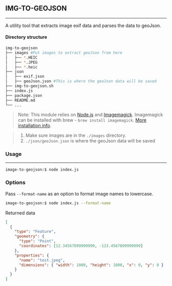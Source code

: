 ## IMG-TO-GEOJSON

---

A utility tool that extracts image exif data and parses the data to geoJson.

#### Directory structure

```bash
img-to-geojson
├── images #Put images to extract geoJson from here
│   ├── *.HEIC
│   ├── *.JPEG
│   ├── *.heic
├── json
│   ├── exif.json
│   ├── geoJson.json #This is where the geoJson data will be saved
├── img-to-geojson.sh
├── index.js
├── package.json
├── README.md
└── ...
```

> Note: This module relies on [Node.js](https://nodejs.org/en/download/) and [Imagemagick](https://imagemagick.org/). Imagemagick can be installed with brew - `brew install imagemagick`. [More installation info](https://imagemagick.org/script/download.php).

> 1.  Make sure images are in the `./images` directory.
> 2.  `./json/geoJson.json` is where the geoJson data will be saved

### Usage

---

```bash
image-to-geojson:$ node index.js
```

### Options

Pass `--format-name` as an option to format image names to lowercase.

```bash
image-to-geojson:$ node index.js --format-name
```

Returned data

```json
[
  {
    "type": "Feature",
    "geometry": {
      "type": "Point",
      "coordinates": [12.34567899999999, -123.4567899999999]
    },
    "properties": {
      "name": "test.jpeg",
      "dimensions": { "width": 1000, "height": 1000, "x": 0, "y": 0 }
    }
  }
]
```
